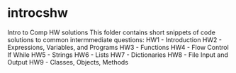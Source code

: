 # introcshw
Intro to Comp HW solutions
This folder contains short snippets of code solutions to common intermmediate questions: 
HW1 - Introduction
HW2 - Expressions, Variables, and Programs
HW3 - Functions
HW4 - Flow Control If While
HW5 - Strings
HW6 - Lists
HW7 - Dictionaries
HW8 - File Input and Output
HW9 - Classes, Objects, Methods

